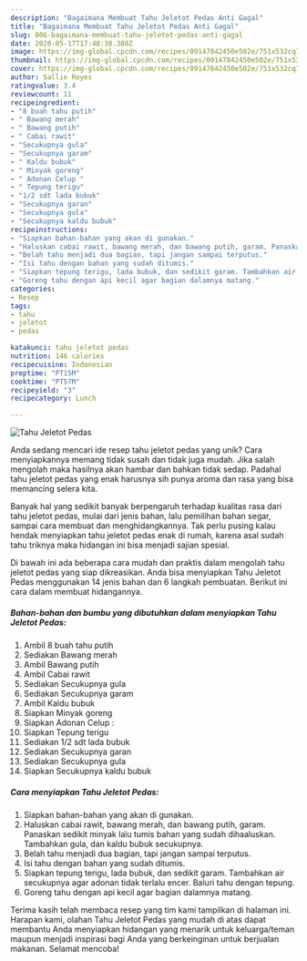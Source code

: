 ```yaml
---
description: "Bagaimana Membuat Tahu Jeletot Pedas Anti Gagal"
title: "Bagaimana Membuat Tahu Jeletot Pedas Anti Gagal"
slug: 806-bagaimana-membuat-tahu-jeletot-pedas-anti-gagal
date: 2020-05-17T17:48:38.380Z
image: https://img-global.cpcdn.com/recipes/09147842450e502e/751x532cq70/tahu-jeletot-pedas-foto-resep-utama.jpg
thumbnail: https://img-global.cpcdn.com/recipes/09147842450e502e/751x532cq70/tahu-jeletot-pedas-foto-resep-utama.jpg
cover: https://img-global.cpcdn.com/recipes/09147842450e502e/751x532cq70/tahu-jeletot-pedas-foto-resep-utama.jpg
author: Sallie Reyes
ratingvalue: 3.4
reviewcount: 11
recipeingredient:
- "8 buah tahu putih"
- " Bawang merah"
- " Bawang putih"
- " Cabai rawit"
- "Secukupnya gula"
- "Secukupnya garam"
- " Kaldu bubuk"
- " Minyak goreng"
- " Adonan Celup "
- " Tepung terigu"
- "1/2 sdt lada bubuk"
- "Secukupnya garan"
- "Secukupnya gula"
- "Secukupnya kaldu bubuk"
recipeinstructions:
- "Siapkan bahan-bahan yang akan di gunakan."
- "Haluskan cabai rawit, bawang merah, dan bawang putih, garam. Panaskan sedikit minyak lalu tumis bahan yang sudah dihaaluskan. Tambahkan gula, dan kaldu bubuk secukupnya."
- "Belah tahu menjadi dua bagian, tapi jangan sampai terputus."
- "Isi tahu dengan bahan yang sudah ditumis."
- "Siapkan tepung terigu, lada bubuk, dan sedikit garam. Tambahkan air secukupnya agar adonan tidak terlalu encer. Baluri tahu dengan tepung."
- "Goreng tahu dengan api kecil agar bagian dalamnya matang."
categories:
- Resep
tags:
- tahu
- jeletot
- pedas

katakunci: tahu jeletot pedas 
nutrition: 146 calories
recipecuisine: Indonesian
preptime: "PT15M"
cooktime: "PT57M"
recipeyield: "3"
recipecategory: Lunch

---
```



![Tahu Jeletot Pedas](https://img-global.cpcdn.com/recipes/09147842450e502e/751x532cq70/tahu-jeletot-pedas-foto-resep-utama.jpg)

Anda sedang mencari ide resep tahu jeletot pedas yang unik? Cara menyiapkannya memang tidak susah dan tidak juga mudah. Jika salah mengolah maka hasilnya akan hambar dan bahkan tidak sedap. Padahal tahu jeletot pedas yang enak harusnya sih punya aroma dan rasa yang bisa memancing selera kita.

Banyak hal yang sedikit banyak berpengaruh terhadap kualitas rasa dari tahu jeletot pedas, mulai dari jenis bahan, lalu pemilihan bahan segar, sampai cara membuat dan menghidangkannya. Tak perlu pusing kalau hendak menyiapkan tahu jeletot pedas enak di rumah, karena asal sudah tahu triknya maka hidangan ini bisa menjadi sajian spesial.




Di bawah ini ada beberapa cara mudah dan praktis dalam mengolah tahu jeletot pedas yang siap dikreasikan. Anda bisa menyiapkan Tahu Jeletot Pedas menggunakan 14 jenis bahan dan 6 langkah pembuatan. Berikut ini cara dalam membuat hidangannya.

<!--inarticleads1-->

##### Bahan-bahan dan bumbu yang dibutuhkan dalam menyiapkan Tahu Jeletot Pedas:

1. Ambil 8 buah tahu putih
1. Sediakan  Bawang merah
1. Ambil  Bawang putih
1. Ambil  Cabai rawit
1. Sediakan Secukupnya gula
1. Sediakan Secukupnya garam
1. Ambil  Kaldu bubuk
1. Siapkan  Minyak goreng
1. Siapkan  Adonan Celup :
1. Siapkan  Tepung terigu
1. Sediakan 1/2 sdt lada bubuk
1. Sediakan Secukupnya garan
1. Sediakan Secukupnya gula
1. Siapkan Secukupnya kaldu bubuk




<!--inarticleads2-->

##### Cara menyiapkan Tahu Jeletot Pedas:

1. Siapkan bahan-bahan yang akan di gunakan.
1. Haluskan cabai rawit, bawang merah, dan bawang putih, garam. Panaskan sedikit minyak lalu tumis bahan yang sudah dihaaluskan. Tambahkan gula, dan kaldu bubuk secukupnya.
1. Belah tahu menjadi dua bagian, tapi jangan sampai terputus.
1. Isi tahu dengan bahan yang sudah ditumis.
1. Siapkan tepung terigu, lada bubuk, dan sedikit garam. Tambahkan air secukupnya agar adonan tidak terlalu encer. Baluri tahu dengan tepung.
1. Goreng tahu dengan api kecil agar bagian dalamnya matang.




Terima kasih telah membaca resep yang tim kami tampilkan di halaman ini. Harapan kami, olahan Tahu Jeletot Pedas yang mudah di atas dapat membantu Anda menyiapkan hidangan yang menarik untuk keluarga/teman maupun menjadi inspirasi bagi Anda yang berkeinginan untuk berjualan makanan. Selamat mencoba!

